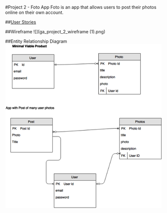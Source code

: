 #Project 2 - Foto App
Foto is an app that allows users to post their photos online on their own account.






##[User Stories](https://docs.google.com/spreadsheets/d/1KwSnrmhw2vUgBwdr-jKzbG_A8Yn-fFKevfI24vxrX0s/edit?usp=sharing)



##Wireframe
![](ga_project_2_wireframe (1).png)


##Entity Relationship Diagram
![ERD](fotos-erd-diagram.pdf.png)
